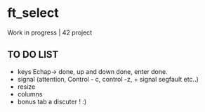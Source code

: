 # ft_select
Work in progress | 42 project


## TO DO LIST

   * keys Echap-> done, up and down done, enter done.
   * signal (attention, Control - c, control -z, + signal segfault etc..)
   * resize
   * columns
   * bonus tab a discuter ! :)